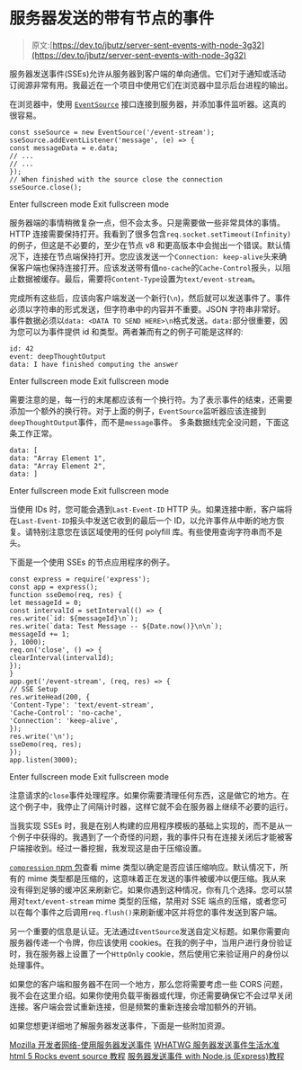 # 服务器发送的带有节点的事件

> 原文:[https://dev.to/jbutz/server-sent-events-with-node-3g32](https://dev.to/jbutz/server-sent-events-with-node-3g32)

服务器发送事件(SSEs)允许从服务器到客户端的单向通信。它们对于通知或活动订阅源非常有用。我最近在一个项目中使用它们在浏览器中显示后台进程的输出。

在浏览器中，使用 [`EventSource`](https://developer.mozilla.org/en-US/docs/Web/API/EventSource) 接口连接到服务器，并添加事件监听器。这真的很容易。

```
const sseSource = new EventSource('/event-stream');
sseSource.addEventListener('message', (e) => {
const messageData = e.data;
// ...
// ...
});
// When finished with the source close the connection
sseSource.close(); 
```

Enter fullscreen mode Exit fullscreen mode

服务器端的事情稍微复杂一点，但不会太多。只是需要做一些非常具体的事情。HTTP 连接需要保持打开。我看到了很多包含`req.socket.setTimeout(Infinity)`的例子，但这是不必要的，至少在节点 v8 和更高版本中会抛出一个错误。默认情况下，连接在节点端保持打开。您应该发送一个`Connection: keep-alive`头来确保客户端也保持连接打开。应该发送带有值`no-cache`的`Cache-Control`报头，以阻止数据被缓存。最后，需要将`Content-Type`设置为`text/event-stream`。

完成所有这些后，应该向客户端发送一个新行(`\n`)，然后就可以发送事件了。事件必须以字符串的形式发送，但字符串中的内容并不重要。JSON 字符串非常好。
事件数据必须以`data: <DATA TO SEND HERE>\n`格式发送。`data:`部分很重要，因为您可以为事件提供 id 和类型。两者兼而有之的例子可能是这样的:

```
id: 42
event: deepThoughtOutput
data: I have finished computing the answer 
```

Enter fullscreen mode Exit fullscreen mode

需要注意的是，每一行的末尾都应该有一个换行符。为了表示事件的结束，还需要添加一个额外的换行符。对于上面的例子，`EventSource`监听器应该连接到`deepThoughtOutput`事件，而不是`message`事件。
多条数据线完全没问题，下面这条工作正常。

```
data: [
data: "Array Element 1",
data: "Array Element 2",
data: ] 
```

Enter fullscreen mode Exit fullscreen mode

当使用 IDs 时，您可能会遇到`Last-Event-ID` HTTP 头。如果连接中断，客户端将在`Last-Event-ID`报头中发送它收到的最后一个 ID，以允许事件从中断的地方恢复。请特别注意您在该区域使用的任何 polyfill 库。有些使用查询字符串而不是头。

下面是一个使用 SSEs 的节点应用程序的例子。

```
const express = require('express');
const app = express();
function sseDemo(req, res) {
let messageId = 0;
const intervalId = setInterval(() => {
res.write(`id: ${messageId}\n`);
res.write(`data: Test Message -- ${Date.now()}\n\n`);
messageId += 1;
}, 1000);
req.on('close', () => {
clearInterval(intervalId);
});
}
app.get('/event-stream', (req, res) => {
// SSE Setup
res.writeHead(200, {
'Content-Type': 'text/event-stream',
'Cache-Control': 'no-cache',
'Connection': 'keep-alive',
});
res.write('\n');
sseDemo(req, res);
});
app.listen(3000); 
```

Enter fullscreen mode Exit fullscreen mode

注意请求的`close`事件处理程序。如果你需要清理任何东西，这是做它的地方。在这个例子中，我停止了间隔计时器，这样它就不会在服务器上继续不必要的运行。

当我实现 SSEs 时，我是在别人构建的应用程序模板的基础上实现的，而不是从一个例子中获得的。我遇到了一个奇怪的问题，我的事件只有在连接关闭后才能被客户端接收到。经过一番挖掘，我发现这是由于压缩设置。

[`compression` npm 包](https://www.npmjs.com/package/compression)查看 mime 类型以确定是否应该压缩响应。默认情况下，所有的 mime 类型都是压缩的，这意味着正在发送的事件被缓冲以便压缩。我从来没有得到足够的缓冲区来刷新它。如果你遇到这种情况，你有几个选择。您可以禁用对`text/event-stream` mime 类型的压缩，禁用对 SSE 端点的压缩，或者您可以在每个事件之后调用`req.flush()`来刷新缓冲区并将您的事件发送到客户端。

另一个重要的信息是认证。无法通过`EventSource`发送自定义标题。如果你需要向服务器传递一个令牌，你应该使用 cookies。在我的例子中，当用户进行身份验证时，我在服务器上设置了一个`HttpOnly` cookie，然后使用它来验证用户的身份以处理事件。

如果您的客户端和服务器不在同一个地方，那么您将需要考虑一些 CORS 问题，我不会在这里介绍。如果你使用负载平衡器或代理，你还需要确保它不会过早关闭连接。客户端会尝试重新连接，但是频繁的重新连接会增加额外的开销。

如果您想更详细地了解服务器发送事件，下面是一些附加资源。

[Mozilla 开发者网络-使用服务器发送事件](https://developer.mozilla.org/en-US/docs/Web/API/Server-sent_events/Using_server-sent_events)
[WHATWG 服务器发送事件生活水准](https://html.spec.whatwg.org/multipage/server-sent-events.html)
[html 5 Rocks event source 教程](https://www.html5rocks.com/en/tutorials/eventsource/basics/)
[服务器发送事件 with Node.js (Express)教程](https://tomkersten.com/articles/server-sent-events-with-node/)